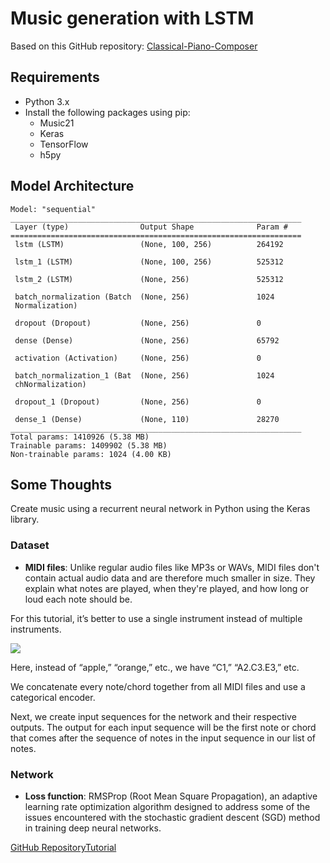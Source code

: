 # Music generation with LSTM

Based on this GitHub repository: [Classical-Piano-Composer](https://github.com/Skuldur/Classical-Piano-Composer)

## Requirements

- Python 3.x
- Install the following packages using pip:
    - Music21
    - Keras
    - TensorFlow
    - h5py

## Model Architecture

```
Model: "sequential"
_________________________________________________________________
 Layer (type)                Output Shape              Param #
=================================================================
 lstm (LSTM)                 (None, 100, 256)          264192

 lstm_1 (LSTM)               (None, 100, 256)          525312

 lstm_2 (LSTM)               (None, 256)               525312

 batch_normalization (Batch  (None, 256)               1024
 Normalization)

 dropout (Dropout)           (None, 256)               0

 dense (Dense)               (None, 256)               65792

 activation (Activation)     (None, 256)               0

 batch_normalization_1 (Bat  (None, 256)               1024
 chNormalization)

 dropout_1 (Dropout)         (None, 256)               0

 dense_1 (Dense)             (None, 110)               28270
_________________________________________________________________
Total params: 1410926 (5.38 MB)
Trainable params: 1409902 (5.38 MB)
Non-trainable params: 1024 (4.00 KB)

```

## Some Thoughts

Create music using a recurrent neural network in Python using the Keras library.

### Dataset

- **MIDI files**: Unlike regular audio files like MP3s or WAVs, MIDI files don't contain actual audio data and are therefore much smaller in size. They explain what notes are played, when they're played, and how long or loud each note should be.

For this tutorial, it’s better to use a single instrument instead of multiple instruments.

<img src="https://miro.medium.com/v2/resize:fit:1400/format:webp/1*sM3FeKwC-SD66FCKzoExDQ.jpeg" />

Here, instead of “apple,” “orange,” etc., we have “C1,” “A2.C3.E3,” etc.

We concatenate every note/chord together from all MIDI files and use a categorical encoder.

Next, we create input sequences for the network and their respective outputs. The output for each input sequence will be the first note or chord that comes after the sequence of notes in the input sequence in our list of notes.

### Network

- **Loss function**: RMSProp (Root Mean Square Propagation), an adaptive learning rate optimization algorithm designed to address some of the issues encountered with the stochastic gradient descent (SGD) method in training deep neural networks.

[GitHub Repository](https://github.com/Skuldur/Classical-Piano-Composer)[Tutorial](https://towardsdatascience.com/how-to-generate-music-using-a-lstm-neural-network-in-keras-68786834d4c5)

